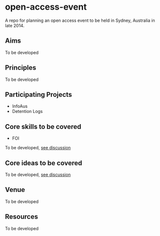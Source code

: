 open-access-event
=================

A repo for planning an open access event to be held in Sydney, Australia in late 2014.

## Aims

To be developed

## Principles

To be developed

## Participating Projects

* InfoAus
* Detention Logs

## Core skills to be covered

* FOI

To be developed, [see discussion](https://github.com/equivalentideas/open-access-event/issues/1)

## Core ideas to be covered

To be developed, [see discussion](https://github.com/equivalentideas/open-access-event/issues/3)

## Venue

To be developed

## Resources

To be developed
